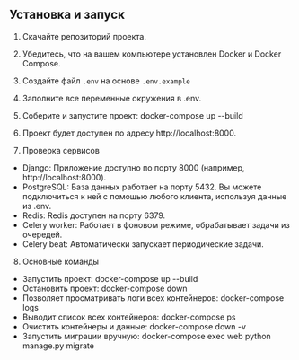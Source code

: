 ## Установка и запуск

1. Скачайте репозиторий проекта.

2. Убедитесь, что на вашем компьютере установлен Docker и Docker Compose.

3. Создайте файл `.env` на основе `.env.example`

4. Заполните все переменные окружения в .env.
5. Соберите и запустите проект:
   docker-compose up --build
6. Проект будет доступен по адресу http://localhost:8000.
7. Проверка сервисов
* Django: Приложение доступно по порту 8000 (например, http://localhost:8000).
* PostgreSQL: База данных работает на порту 5432. Вы можете подключиться к ней с помощью любого клиента, используя данные из .env.
* Redis: Redis доступен на порту 6379.
* Celery worker: Работает в фоновом режиме, обрабатывает задачи из очередей.
* Celery beat: Автоматически запускает периодические задачи.
8. Основные команды
* Запустить проект:    docker-compose up --build
* Остановить проект:    docker-compose down
* Позволяет просматривать логи всех контейнеров: docker-compose logs
* Выводит список всех контейнеров: docker-compose ps
* Очистить контейнеры и данные:    docker-compose down -v
* Запустить миграции вручную:    docker-compose exec web python manage.py migrate
